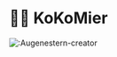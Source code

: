 # :man_technologist: KoKoMier


![:Augenestern-creator](https://count.getloli.com/get/@:KoKoMier?theme=rule34-h)
